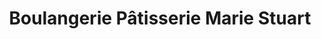 ---
title: "Boulangerie Pâtisserie Marie Stuart"
url: /orleans/boulangerie-patisserie-marie-stuart/
shop: Bäckerei
---